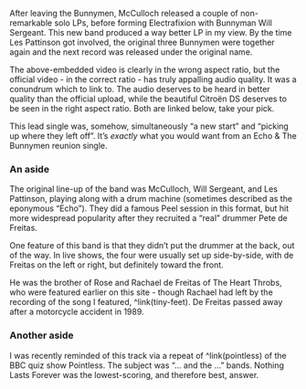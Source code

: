 After leaving the Bunnymen, McCulloch released a couple of non-remarkable solo LPs, before forming Electrafixion with Bunnyman Will Sergeant. This new band produced a way better LP in my view. By the time Les Pattinson got involved, the original three Bunnymen were together again and the next record was released under the original name.

The above-embedded video is clearly in the wrong aspect ratio, but the official video - in the correct ratio - has truly appalling audio quality. It was a conundrum which to link to.  The audio deserves to be heard in better quality than the official upload, while the beautiful Citroën DS deserves to be seen in the right aspect ratio. Both are linked below, take your pick.

This lead single was, somehow, simultaneously “a new start” and “picking up where they left off”. It’s *exactly* what you would want from an Echo & The Bunnymen reunion single.

### An aside

The original line-up of the band was McCulloch, Will Sergeant, and Les Pattinson, playing along with a drum machine (sometimes described as the eponymous “Echo”). They did a famous Peel session in this format, but hit more widespread popularity after they recruited a “real” drummer Pete de Freitas. 

One feature of this band is that they didn’t put the drummer at the back, out of the way. In live shows, the four were usually set up side-by-side, with de Freitas on the left or right, but definitely toward the front.

He was the brother of Rose and Rachael de Freitas of The Heart Throbs, who were featured earlier on this site - though Rachael had left by the recording of the song I featured, ^link(tiny-feet).  De Freitas passed away after a motorcycle accident in 1989.

### Another aside

I was recently reminded of this track via a repeat of ^link(pointless) of the BBC quiz show Pointless. The subject was “... and the ...” bands. Nothing Lasts Forever was the lowest-scoring, and therefore best, answer.
